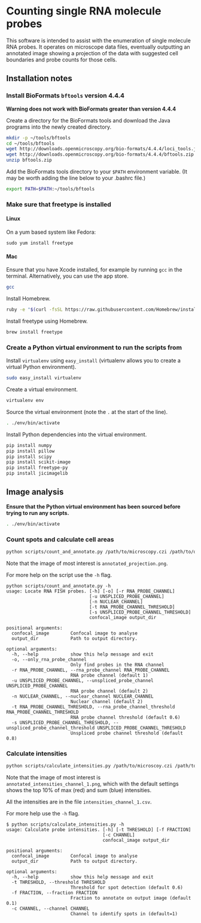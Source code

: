 # Counting single RNA molecule probes

This software is intended to assist with the enumeration of single molecule
RNA probes. It operates on microscope data files, eventually outputting an
annotated image showing a projection of the data with suggested cell boundaries
and probe counts for those cells.

## Installation notes

### Install BioFormats ``bftools`` version 4.4.4

**Warning does not work with BioFormats greater than version 4.4.4**

Create a directory for the BioFormats tools and download the Java programs into
the newly created directory.

```bash
mkdir -p ~/tools/bftools
cd ~/tools/bftools
wget http://downloads.openmicroscopy.org/bio-formats/4.4.4/loci_tools.jar
wget http://downloads.openmicroscopy.org/bio-formats/4.4.4/bftools.zip
unzip bftools.zip
```

Add the BioFormats tools directory to your ``$PATH`` environment variable.
(It may be worth adding the line below to your .bashrc file.)

```bash
export PATH=$PATH:~/tools/bftools
```

### Make sure that freetype is installed

#### Linux

On a yum based system like Fedora:

```
sudo yum install freetype
```

#### Mac

Ensure that you have Xcode installed, for example by running ``gcc`` in the
terminal. Alternatively, you can use the app store.

```bash
gcc
```

Install Homebrew.

```bash
ruby -e "$(curl -fsSL https://raw.githubusercontent.com/Homebrew/install/master/install)"
```

Install freetype using Homebrew.

```bash
brew install freetype
```

### Create a Python virtual environment to run the scripts from

Install ``virtualenv`` using ``easy_install`` (virtualenv allows you to create
a virtual Python environment).

```bash
sudo easy_install virtualenv
```

Create a virtual environment.

```bash
virtualenv env
```

Source the virtual environment (note the ``.`` at the start of the line).

```bash
. ./env/bin/activate
```

Install Python dependencies into the virtual environment.

```bash
pip install numpy
pip install pillow
pip install scipy
pip install scikit-image
pip install freetype-py
pip install jicimagelib
```


## Image analysis

**Ensure that the Python virtual environment has been sourced before trying to
run any scripts.**

```bash
. ./env/bin/activate
```


### Count spots and calculate cell areas

```bash
python scripts/count_and_annotate.py /path/to/microscopy.czi /path/to/output/dir
```

Note that the image of most interest is ``annotated_projection.png``.

For more help on the script use the ``-h`` flag.

```
python scripts/count_and_annotate.py -h
usage: Locate RNA FISH probes. [-h] [-o] [-r RNA_PROBE_CHANNEL]
                               [-u UNSPLICED_PROBE_CHANNEL]
                               [-n NUCLEAR_CHANNEL]
                               [-t RNA_PROBE_CHANNEL_THRESHOLD]
                               [-s UNSPLICED_PROBE_CHANNEL_THRESHOLD]
                               confocal_image output_dir

positional arguments:
  confocal_image        Confocal image to analyse
  output_dir            Path to output directory.

optional arguments:
  -h, --help            show this help message and exit
  -o, --only_rna_probe_channel
                        Only find probes in the RNA channel
  -r RNA_PROBE_CHANNEL, --rna_probe_channel RNA_PROBE_CHANNEL
                        RNA probe channel (default 1)
  -u UNSPLICED_PROBE_CHANNEL, --unspliced_probe_channel UNSPLICED_PROBE_CHANNEL
                        RNA probe channel (default 2)
  -n NUCLEAR_CHANNEL, --nuclear_channel NUCLEAR_CHANNEL
                        Nuclear channel (default 2)
  -t RNA_PROBE_CHANNEL_THRESHOLD, --rna_probe_channel_threshold RNA_PROBE_CHANNEL_THRESHOLD
                        RNA probe channel threshold (default 0.6)
  -s UNSPLICED_PROBE_CHANNEL_THRESHOLD, --unspliced_probe_channel_threshold UNSPLICED_PROBE_CHANNEL_THRESHOLD
                        Unspliced probe channel threshold (default 0.8)
```

### Calculate intensities

```bash
python scripts/calculate_intensities.py /path/to/microscoy.czi /path/to/output/dir
```

Note that the image of most interest is
``annotated_intensities_channel_1.png``, which with the default settings shows
the top 10% of max (red) and sum (blue) intensities.

All the intensities are in the file ``intensities_channel_1.csv``.

For more help use the ``-h`` flag.

```
$ python scripts/calculate_intensities.py -h
usage: Calculate probe intensities. [-h] [-t THRESHOLD] [-f FRACTION]
                                    [-c CHANNEL]
                                    confocal_image output_dir

positional arguments:
  confocal_image        Confocal image to analyse
  output_dir            Path to output directory.

optional arguments:
  -h, --help            show this help message and exit
  -t THRESHOLD, --threshold THRESHOLD
                        Threshold for spot detection (default 0.6)
  -f FRACTION, --fraction FRACTION
                        Fraction to annotate on output image (default 0.1)
  -c CHANNEL, --channel CHANNEL
                        Channel to identify spots in (default=1)
```
